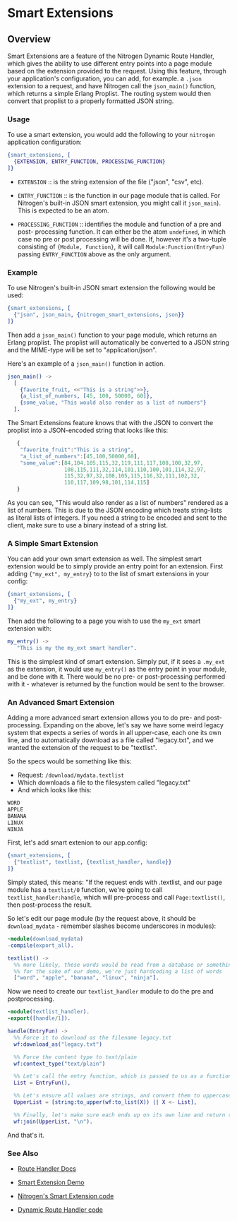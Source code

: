 <!-- dash: Smart Extensions | Guide | ###:Section -->


# Smart Extensions

## Overview

  Smart Extensions are a feature of the Nitrogen Dynamic Route Handler, which
  gives the ability to use different entry points into a page module based on
  the extension provided to the request. Using this feature, through your
  application's configuration, you can add, for example. a `.json` extension to
  a request, and have Nitrogen call the `json_main()` function, which returns a
  simple Erlang Proplist.  The routing system would then convert that proplist
  to a properly formatted JSON string.

### Usage

  To use a smart extension, you would add the following to
  your `nitrogen` application configuration:

```erlang
{smart_extensions, [
  {EXTENSION, ENTRY_FUNCTION, PROCESSING_FUNCTION}
]}

```

 *  `EXTENSION` :: is the string extension of the file
	("json", "csv", etc).

 *  `ENTRY_FUNCTION` :: is the function in our page module that
	is called. For Nitrogen's built-in JSON smart extension, you might call
	it `json_main`). This is expected to be an atom.

 *  `PROCESSING_FUNCTION` :: identifies the module and function
	of a pre and post- processing function. It can either be the atom
	`undefined`, in which case no pre or post processing will be done.  If,
	however it's a two-tuple consisting of `{Module, Function}`, it will call
	`Module:Function(EntryFun)` passing `ENTRY_FUNCTION` above as the only
	argument.

### Example

  To use Nitrogen's built-in JSON smart extension the following would be
  used:

```erlang
{smart_extensions, [
  {"json", json_main, {nitrogen_smart_extensions, json}}
]}

```

  Then add a `json_main()` function to your page module, which
  returns an Erlang proplist. The proplist will automatically be
  converted to a JSON string and the MIME-type will be set to
  "application/json".

  Here's an example of a `json_main()` function in action.

```erlang
json_main() ->
  [
	{favorite_fruit, <<"This is a string">>},
	{a_list_of_numbers, [45, 100, 50000, 60]},
	{some_value, "This would also render as a list of numbers"}
  ].

```

   The Smart Extensions feature knows that with the JSON to convert the
   proplist into a JSON-encoded string that looks like this:

```javascript
   {
	"favorite_fruit":"This is a string",
	"a_list_of_numbers":[45,100,50000,60],
	"some_value":[84,104,105,115,32,119,111,117,108,100,32,97,
				  108,115,111,32,114,101,110,100,101,114,32,97,
				  115,32,97,32,108,105,115,116,32,111,102,32,
				  110,117,109,98,101,114,115]
   }

```

  As you can see, "This would also render as a list of numbers" rendered as a
  list of numbers. This is due to the JSON encoding which treats string-lists
  as literal lists of integers. If you need a string to be encoded and sent to
  the client, make sure to use a binary instead of a string list.

### A Simple Smart Extension

  You can add your own smart extension as well.  The simplest smart extension would be to simply provide an entry point for an extension. First adding `{"my_ext", my_entry}` to to the list of smart extensions in your config:

```erlang
{smart_extensions, [
  {"my_ext", my_entry}
]}

```

Then add the following to a page you wish to use the `my_ext` smart extension with:

```erlang
my_entry() ->
   "This is my the my_ext smart handler".

```

  This is the simplest kind of smart extension.  Simply put, if it sees a
  `.my_ext` as the extension, it would use `my_entry()` as the entry point
  in your module, and be done with it. There would be no pre- or
  post-processing performed with it - whatever is returned by the function
  would be sent to the browser.

### An Advanced Smart Extension

   Adding a more advanced smart extension allows you to do pre- and
   post-processing.  Expanding on the above, let's say we have some weird
   legacy system that expects a series of words in all upper-case, each one its
   own line, and to automatically download as a file called "legacy.txt", and
   we wanted the extension of the request to be "textlist".

   So the specs would be something like this:

 *  Request: `/download/mydata.textlist`
 *  Which downloads a file to the filesystem called "legacy.txt"
 *  And which looks like this:
```txt
WORD
APPLE
BANANA
LINUX
NINJA

```

  First, let's add smart extenion to our app.config:

```erlang
{smart_extensions, [
  {"textlist", textlist, {textlist_handler, handle}}
]}

```

   Simply stated, this means: "If the request ends with .textlist, and our page
   module has a `textlist/0` function, we're going to call
   `textlist_handler:handle`, which will pre-process and call
   `Page:textlist()`, then post-process the result.

So let's edit our page module (by the request above, it should be `download_mydata` - remember slashes become underscores in modules):

```erlang
-module(download_mydata)
-compile(export_all).

textlist() ->
  %% more likely, these words would be read from a database or something, but
  %% for the sake of our demo, we're just hardcoding a list of words
  ["word", "apple", "banana", "linux", "ninja"].

```

Now we need to create our `textlist_handler` module to do the pre and postprocessing.

```erlang
-module(textlist_handler).
-export([handle/1]).

handle(EntryFun) ->
  %% Force it to download as the filename legacy.txt
  wf:download_as("legacy.txt")

  %% Force the content type to text/plain
  wf:context_type("text/plain")

  %% Let's call the entry function, which is passed to us as a function.
  List = EntryFun(),

  %% Let's ensure all values are strings, and convert them to uppercase:
  UpperList = [string:to_upper(wf:to_list(X)) || X <- List],

  %% Finally, let's make sure each ends up on its own line and return that
  wf:join(UpperList, "\n").

```

And that's it.

### See Also

 *  [Route Handler Docs](route.md)

 *  [Smart Extension Demo](http://nitrogenproject.com/demos/smart_extension)

 *  [Nitrogen's Smart Extension code](https://github.com/nitrogen/nitrogen_core/blob/ws/src/handlers/route/nitrogen_smart_extensions.erl)

 *  [Dynamic Route Handler code](https://github.com/nitrogen/nitrogen_core/blob/ws/src/handlers/route/dynamic_route_handler.erl)
